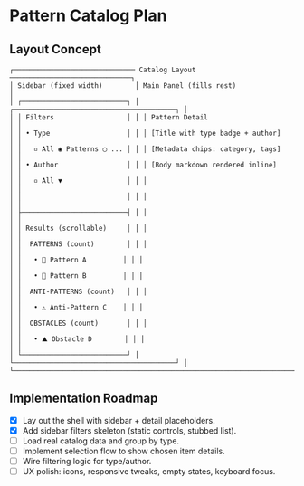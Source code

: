 # Pattern Catalog Plan

## Layout Concept

```
┌────────────────────────────── Catalog Layout ──────────────────────────────┐
│ Sidebar (fixed width)        │ Main Panel (fills rest)                     │
│ ┌──────────────────────────┐ │ ┌────────────────────────────────────────┐ │
│ │ Filters                  │ │ │ Pattern Detail                        │ │
│ │ • Type                   │ │ │ [Title with type badge + author]      │ │
│ │   ▫ All ◉ Patterns ◯ ... │ │ │ [Metadata chips: category, tags]      │ │
│ │ • Author                 │ │ │ [Body markdown rendered inline]       │ │
│ │   ▫ All ▼                │ │ │                                        │ │
│ │                          │ │ │                                        │ │
│ ├──────────────────────────┤ │ │                                        │ │
│ │ Results (scrollable)     │ │ │                                        │ │
│ │  PATTERNS (count)        │ │ │                                        │ │
│ │   • 🔹 Pattern A         │ │ │                                        │ │
│ │   • 🔹 Pattern B         │ │ │                                        │ │
│ │  ANTI-PATTERNS (count)   │ │ │                                        │ │
│ │   • ⚠️ Anti-Pattern C    │ │ │                                        │ │
│ │  OBSTACLES (count)       │ │ │                                        │ │
│ │   • ⛰️ Obstacle D        │ │ │                                        │ │
│ └──────────────────────────┘ │ └────────────────────────────────────────┘ │
└────────────────────────────────────────────────────────────────────────────┘
```

## Implementation Roadmap

- [x] Lay out the shell with sidebar + detail placeholders.
- [x] Add sidebar filters skeleton (static controls, stubbed list).
- [ ] Load real catalog data and group by type.
- [ ] Implement selection flow to show chosen item details.
- [ ] Wire filtering logic for type/author.
- [ ] UX polish: icons, responsive tweaks, empty states, keyboard focus.
